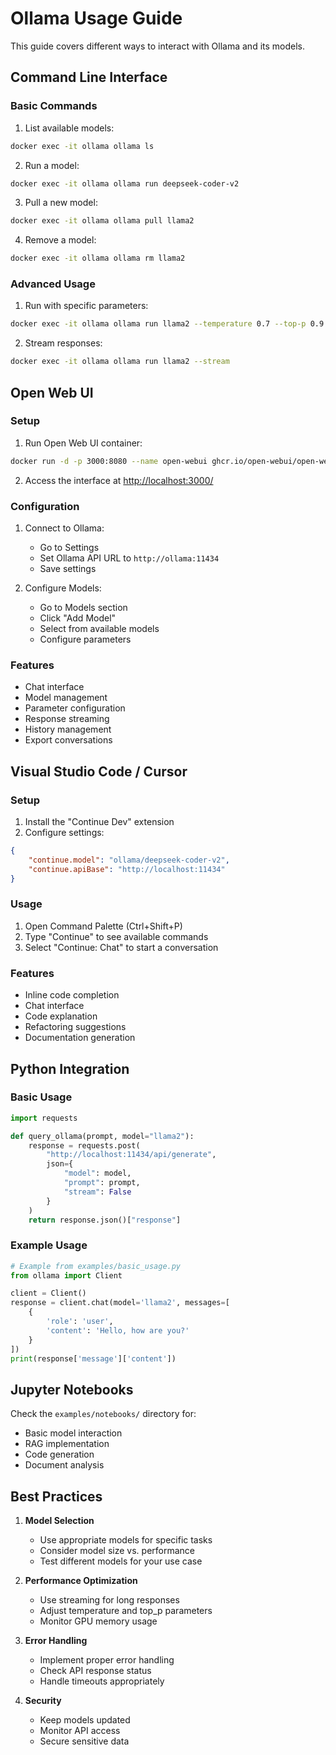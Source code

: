 # Ollama Usage Guide

This guide covers different ways to interact with Ollama and its models.

## Command Line Interface

### Basic Commands

1. List available models:
```bash
docker exec -it ollama ollama ls
```

2. Run a model:
```bash
docker exec -it ollama ollama run deepseek-coder-v2
```

3. Pull a new model:
```bash
docker exec -it ollama ollama pull llama2
```

4. Remove a model:
```bash
docker exec -it ollama ollama rm llama2
```

### Advanced Usage

1. Run with specific parameters:
```bash
docker exec -it ollama ollama run llama2 --temperature 0.7 --top-p 0.9
```

2. Stream responses:
```bash
docker exec -it ollama ollama run llama2 --stream
```

## Open Web UI

### Setup

1. Run Open Web UI container:
```bash
docker run -d -p 3000:8080 --name open-webui ghcr.io/open-webui/open-webui:cuda
```

2. Access the interface at [http://localhost:3000/](http://localhost:3000/)

### Configuration

1. Connect to Ollama:
   - Go to Settings
   - Set Ollama API URL to `http://ollama:11434`
   - Save settings

2. Configure Models:
   - Go to Models section
   - Click "Add Model"
   - Select from available models
   - Configure parameters

### Features

- Chat interface
- Model management
- Parameter configuration
- Response streaming
- History management
- Export conversations

## Visual Studio Code / Cursor

### Setup

1. Install the "Continue Dev" extension
2. Configure settings:
```json
{
    "continue.model": "ollama/deepseek-coder-v2",
    "continue.apiBase": "http://localhost:11434"
}
```

### Usage

1. Open Command Palette (Ctrl+Shift+P)
2. Type "Continue" to see available commands
3. Select "Continue: Chat" to start a conversation

### Features

- Inline code completion
- Chat interface
- Code explanation
- Refactoring suggestions
- Documentation generation

## Python Integration

### Basic Usage

```python
import requests

def query_ollama(prompt, model="llama2"):
    response = requests.post(
        "http://localhost:11434/api/generate",
        json={
            "model": model,
            "prompt": prompt,
            "stream": False
        }
    )
    return response.json()["response"]
```

### Example Usage

```python
# Example from examples/basic_usage.py
from ollama import Client

client = Client()
response = client.chat(model='llama2', messages=[
    {
        'role': 'user',
        'content': 'Hello, how are you?'
    }
])
print(response['message']['content'])
```

## Jupyter Notebooks

Check the `examples/notebooks/` directory for:
- Basic model interaction
- RAG implementation
- Code generation
- Document analysis

## Best Practices

1. **Model Selection**
   - Use appropriate models for specific tasks
   - Consider model size vs. performance
   - Test different models for your use case

2. **Performance Optimization**
   - Use streaming for long responses
   - Adjust temperature and top_p parameters
   - Monitor GPU memory usage

3. **Error Handling**
   - Implement proper error handling
   - Check API response status
   - Handle timeouts appropriately

4. **Security**
   - Keep models updated
   - Monitor API access
   - Secure sensitive data
